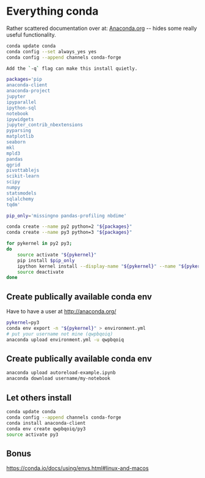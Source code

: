 # Everything conda

Rather scattered documentation over at: [Anaconda.org](https://docs.continuum.io/anaconda-cloud/using) -- hides some really useful functionality.

```bash
conda update conda
conda config --set always_yes yes
conda config --append channels conda-forge

Add the `-q` flag can make this install quietly.

packages='pip
anaconda-client
anaconda-project
jupyter
ipyparallel
ipython-sql
notebook
ipywidgets
jupyter_contrib_nbextensions
pyparsing
matplotlib
seaborn
mkl
mpld3
pandas
qgrid
pivottablejs
scikit-learn
scipy
numpy
statsmodels
sqlalchemy
tqdm'

pip_only='missingno pandas-profiling nbdime'

conda create --name py2 python=2 "${packages}"
conda create --name py3 python=3 "${packages}"

for pykernel in py2 py3;
do
    source activate "${pykernel}"
    pip install $pip_only
    ipython kernel install --display-name "${pykernel}" --name "${pykernel}"
    source deactivate
done
```

## Create publically available conda env

Have to have a user at http://anaconda.org/


```bash
pykernel=py3
conda env export -n "${pykernel}" > environment.yml
# put your username not mine (qwpbqoiq)
anaconda upload environment.yml -u qwpbqoiq
```

## Create publically available conda env


```bash
anaconda upload autoreload-example.ipynb
anaconda download username/my-notebook
```


## Let others install

```bash
conda update conda
conda config --append channels conda-forge
conda install anaconda-client
conda env create qwpbqoiq/py3
source activate py3
```



## Bonus

https://conda.io/docs/using/envs.html#linux-and-macos

